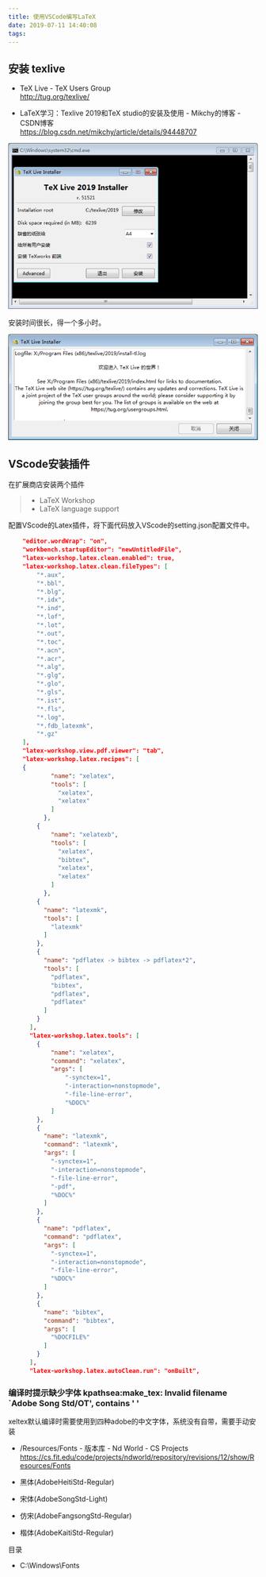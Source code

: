 ```yaml
---
title: 使用VSCode编写LaTeX
date: 2019-07-11 14:40:08
tags:
---
```


## 安装 texlive

* TeX Live - TeX Users Group  
http://tug.org/texlive/

* LaTeX学习：Texlive 2019和TeX studio的安装及使用 - Mikchy的博客 - CSDN博客  
https://blog.csdn.net/mikchy/article/details/94448707

<img src="./使用VSCode编写LaTeX/00.png">

安装时间很长，得一个多小时。

<img src="./使用VSCode编写LaTeX/01.png">


## VScode安装插件

在扩展商店安装两个插件
> * LaTeX Workshop 
> * LaTeX language support

配置VScode的Latex插件，将下面代码放入VScode的setting.json配置文件中。

``` json   
    "editor.wordWrap": "on",
    "workbench.startupEditor": "newUntitledFile",
    "latex-workshop.latex.clean.enabled": true,
    "latex-workshop.latex.clean.fileTypes": [
        "*.aux",
        "*.bbl",
        "*.blg",
        "*.idx",
        "*.ind",
        "*.lof",
        "*.lot",
        "*.out",
        "*.toc",
        "*.acn",
        "*.acr",
        "*.alg",
        "*.glg",
        "*.glo",
        "*.gls",
        "*.ist",
        "*.fls",
        "*.log",
        "*.fdb_latexmk",
        "*.gz"
    ],
    "latex-workshop.view.pdf.viewer": "tab",
    "latex-workshop.latex.recipes": [
    {
            "name": "xelatex",
            "tools": [
              "xelatex",
              "xelatex"
            ]
          },
        {
            "name": "xelatexb",
            "tools": [
              "xelatex",
              "bibtex",
              "xelatex",
              "xelatex"
            ]
          },
        {
          "name": "latexmk",
          "tools": [
            "latexmk"
          ]
        },
        {
          "name": "pdflatex -> bibtex -> pdflatex*2",
          "tools": [
            "pdflatex",
            "bibtex",
            "pdflatex",
            "pdflatex"
          ]
        }
      ],
      "latex-workshop.latex.tools": [
        {
            "name": "xelatex",
            "command": "xelatex",
            "args": [
                "-synctex=1",
                "-interaction=nonstopmode",
                "-file-line-error",
                "%DOC%"
            ]
        },
        {
          "name": "latexmk",
          "command": "latexmk",
          "args": [
            "-synctex=1",
            "-interaction=nonstopmode",
            "-file-line-error",
            "-pdf",
            "%DOC%"
          ]
        },
        {
          "name": "pdflatex",
          "command": "pdflatex",
          "args": [
            "-synctex=1",
            "-interaction=nonstopmode",
            "-file-line-error",
            "%DOC%"
          ]
        },
        {
          "name": "bibtex",
          "command": "bibtex",
          "args": [
            "%DOCFILE%"
          ]
        }
      ],
      "latex-workshop.latex.autoClean.run": "onBuilt",
```




### 编译时提示缺少字体 kpathsea:make_tex: Invalid filename `Adobe Song Std/OT', contains ' '

xeltex默认编译时需要使用到四种adobe的中文字体，系统没有自带，需要手动安装

* /Resources/Fonts - 版本库 - Nd World - CS Projects  
https://cs.fit.edu/code/projects/ndworld/repository/revisions/12/show/Resources/Fonts

* 黑体(AdobeHeitiStd-Regular)
* 宋体(AdobeSongStd-Light)
* 仿宋(AdobeFangsongStd-Regular)
* 楷体(AdobeKaitiStd-Regular)

目录
* C:\Windows\Fonts
 